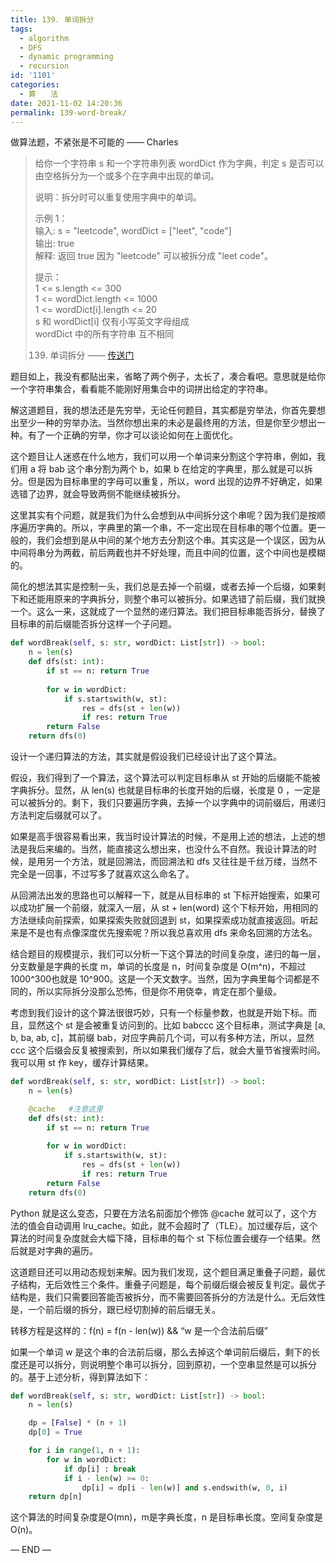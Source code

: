 ```yaml
---
title: 139. 单词拆分
tags:
  - algorithm
  - DFS
  - dynamic programming
  - recursion
id: '1101'
categories:
  - 算　　法
date: 2021-11-02 14:20:36
permalink: 139-word-break/
---
```


做算法题，不紧张是不可能的 —— Charles

> 给你一个字符串 s 和一个字符串列表 wordDict 作为字典，判定 s 是否可以由空格拆分为一个或多个在字典中出现的单词。
> 
> 说明：拆分时可以重复使用字典中的单词。
> 
> 示例 1：  
> 输入: s = "leetcode", wordDict = ["leet", "code"]  
> 输出: true  
> 解释: 返回 true 因为 "leetcode" 可以被拆分成 "leet code"。
> 
> 提示：  
> 1 <= s.length <= 300  
> 1 <= wordDict.length <= 1000  
> 1 <= wordDict[i].length <= 20  
> s 和 wordDict[i] 仅有小写英文字母组成  
> wordDict 中的所有字符串 互不相同
> 
> 139. 单词拆分 —— [传送门](https://leetcode-cn.com/problems/word-break)

题目如上，我没有都贴出来，省略了两个例子，太长了，凑合看吧。意思就是给你一个字符串集合，看看能不能刚好用集合中的词拼出给定的字符串。

解这道题目，我的想法还是先穷举，无论任何题目，其实都是穷举法，你首先要想出至少一种的穷举办法。当然你想出来的未必是最终用的方法，但是你至少想出一种。有了一个正确的穷举，你才可以谈论如何在上面优化。

这个题目让人迷惑在什么地方，我们可以用一个单词来分割这个字符串，例如，我们用 a 将 bab 这个串分割为两个 b，如果 b 在给定的字典里，那么就是可以拆分。但是因为目标串里的字母可以重复，所以，word 出现的边界不好确定，如果选错了边界，就会导致两侧不能继续被拆分。

这里其实有个问题，就是我们为什么会想到从中间拆分这个串呢？因为我们是按顺序遍历字典的。所以，字典里的第一个串，不一定出现在目标串的哪个位置。更一般的，我们会想到是从中间的某个地方去分割这个串。其实这是一个误区，因为从中间将串分为两截，前后两截也并不好处理，而且中间的位置，这个中间也是模糊的。

简化的想法其实是控制一头，我们总是去掉一个前缀，或者去掉一个后缀，如果剩下和还能用原来的字典拆分，则整个串可以被拆分。如果选错了前后缀，我们就换一个。这么一来，这就成了一个显然的递归算法。我们把目标串能否拆分，替换了目标串的前后缀能否拆分这样一个子问题。

```python
def wordBreak(self, s: str, wordDict: List[str]) -> bool:
    n = len(s)
    def dfs(st: int):
        if st == n: return True
        
        for w in wordDict:
            if s.startswith(w, st):
                res = dfs(st + len(w))
                if res: return True
        return False
    return dfs(0)
```

设计一个递归算法的方法，其实就是假设我们已经设计出了这个算法。

假设，我们得到了一个算法，这个算法可以判定目标串从 st 开始的后缀能不能被字典拆分。显然，从 len(s) 也就是目标串的长度开始的后缀，长度是 0 ，一定是可以被拆分的。剩下，我们只要遍历字典，去掉一个以字典中的词前缀后，用递归方法判定后缀就可以了。

如果是高手很容易看出来，我当时设计算法的时候，不是用上述的想法，上述的想法是我后来编的。当然，能直接这么想出来，也没什么不自然。我设计算法的时候，是用另一个方法，就是回溯法，而回溯法和 dfs 又往往是千丝万缕，当然不完全是一回事，不过写多了就喜欢这么命名了。

从回溯法出发的思路也可以解释一下，就是从目标串的 st 下标开始搜索，如果可以成功扩展一个前缀，就深入一层，从 st + len(word) 这个下标开始，用相同的方法继续向前探索，如果探索失败就回退到 st，如果探索成功就直接返回。听起来是不是也有点像深度优先搜索呢？所以我总喜欢用 dfs 来命名回溯的方法名。

结合题目的规模提示，我们可以分析一下这个算法的时间复杂度，递归的每一层，分支数量是字典的长度 m，单词的长度是 n，时间复杂度是 O(m^n)，不超过 1000^300也就是 10^900。这是一个天文数字。当然，因为字典里每个词都是不同的，所以实际拆分没那么恐怖，但是你不用侥幸，肯定在那个量级。

考虑到我们设计的这个算法很很巧妙，只有一个标量参数，也就是开始下标。而且，显然这个 st 是会被重复访问到的。比如 babccc 这个目标串，测试字典是 [a, b, ba, ab, c]，其前缀 bab，对应字典前几个词，可以有多种方法，所以，显然 ccc 这个后缀会反复被搜索到，所以如果我们缓存了后，就会大量节省搜索时间。我可以用 st 作 key，缓存计算结果。

```python
def wordBreak(self, s: str, wordDict: List[str]) -> bool:
    n = len(s)

    @cache   #注意这里
    def dfs(st: int):
        if st == n: return True
        
        for w in wordDict:
            if s.startswith(w, st):
                res = dfs(st + len(w))
                if res: return True
        return False
    return dfs(0)
```

Python 就是这么变态，只要在方法名前面加个修饰 @cache 就可以了，这个方法的值会自动调用 lru_cache。如此，就不会超时了（TLE）。加过缓存后，这个算法的时间复杂度就会大幅下降，目标串的每个 st 下标位置会缓存一个结果。然后就是对字典的遍历。

这道题目还可以用动态规划来解。因为我们发现，这个题目满足重叠子问题，最优子结构，无后效性三个条件。重叠子问题是，每个前缀后缀会被反复判定。最优子结构是，我们只需要回答能否被拆分，而不需要回答拆分的方法是什么。无后效性是，一个前后缀的拆分，跟已经切割掉的前后缀无关。

转移方程是这样的：f(n) = f(n - len(w)) && “w 是一个合法前后缀”

如果一个单词 w 是这个串的合法前后缀，那么去掉这个单词前后缀后，剩下的长度还是可以拆分，则说明整个串可以拆分，回到原初，一个空串显然是可以拆分的。基于上述分析，得到算法如下：

```python
def wordBreak(self, s: str, wordDict: List[str]) -> bool:
    n = len(s)

    dp = [False] * (n + 1)
    dp[0] = True

    for i in range(1, n + 1):
        for w in wordDict:
            if dp[i] : break
            if i - len(w) >= 0:
                dp[i] = dp[i - len(w)] and s.endswith(w, 0, i)
    return dp[n]
```

这个算法的时间复杂度是O(mn)，m是字典长度，n 是目标串长度。空间复杂度是 O(n)。

— END —